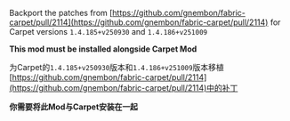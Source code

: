Backport the patches from [https://github.com/gnembon/fabric-carpet/pull/2114](https://github.com/gnembon/fabric-carpet/pull/2114) for Carpet versions `1.4.185+v250930` and `1.4.186+v251009`

**This mod must be installed alongside Carpet Mod**

为Carpet的`1.4.185+v250930`版本和`1.4.186+v251009`版本移植[https://github.com/gnembon/fabric-carpet/pull/2114](https://github.com/gnembon/fabric-carpet/pull/2114)中的补丁

**你需要将此Mod与Carpet安装在一起**